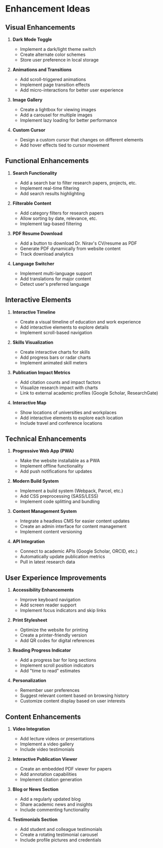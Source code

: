 # Enhancement Ideas

## Visual Enhancements
1. **Dark Mode Toggle**
   - Implement a dark/light theme switch
   - Create alternate color schemes
   - Store user preference in local storage

2. **Animations and Transitions**
   - Add scroll-triggered animations
   - Implement page transition effects
   - Add micro-interactions for better user experience

3. **Image Gallery**
   - Create a lightbox for viewing images
   - Add a carousel for multiple images
   - Implement lazy loading for better performance

4. **Custom Cursor**
   - Design a custom cursor that changes on different elements
   - Add hover effects tied to cursor movement

## Functional Enhancements
1. **Search Functionality**
   - Add a search bar to filter research papers, projects, etc.
   - Implement real-time filtering
   - Add search results highlighting

2. **Filterable Content**
   - Add category filters for research papers
   - Allow sorting by date, relevance, etc.
   - Implement tag-based filtering

3. **PDF Resume Download**
   - Add a button to download Dr. Nirav's CV/resume as PDF
   - Generate PDF dynamically from website content
   - Track download analytics

4. **Language Switcher**
   - Implement multi-language support
   - Add translations for major content
   - Detect user's preferred language

## Interactive Elements
1. **Interactive Timeline**
   - Create a visual timeline of education and work experience
   - Add interactive elements to explore details
   - Implement scroll-based navigation

2. **Skills Visualization**
   - Create interactive charts for skills
   - Add progress bars or radar charts
   - Implement animated skill meters

3. **Publication Impact Metrics**
   - Add citation counts and impact factors
   - Visualize research impact with charts
   - Link to external academic profiles (Google Scholar, ResearchGate)

4. **Interactive Map**
   - Show locations of universities and workplaces
   - Add interactive elements to explore each location
   - Include travel and conference locations

## Technical Enhancements
1. **Progressive Web App (PWA)**
   - Make the website installable as a PWA
   - Implement offline functionality
   - Add push notifications for updates

2. **Modern Build System**
   - Implement a build system (Webpack, Parcel, etc.)
   - Add CSS preprocessing (SASS/LESS)
   - Implement code splitting and bundling

3. **Content Management System**
   - Integrate a headless CMS for easier content updates
   - Create an admin interface for content management
   - Implement content versioning

4. **API Integration**
   - Connect to academic APIs (Google Scholar, ORCID, etc.)
   - Automatically update publication metrics
   - Pull in latest research data

## User Experience Improvements
1. **Accessibility Enhancements**
   - Improve keyboard navigation
   - Add screen reader support
   - Implement focus indicators and skip links

2. **Print Stylesheet**
   - Optimize the website for printing
   - Create a printer-friendly version
   - Add QR codes for digital references

3. **Reading Progress Indicator**
   - Add a progress bar for long sections
   - Implement scroll position indicators
   - Add "time to read" estimates

4. **Personalization**
   - Remember user preferences
   - Suggest relevant content based on browsing history
   - Customize content display based on user interests

## Content Enhancements
1. **Video Integration**
   - Add lecture videos or presentations
   - Implement a video gallery
   - Include video testimonials

2. **Interactive Publication Viewer**
   - Create an embedded PDF viewer for papers
   - Add annotation capabilities
   - Implement citation generation

3. **Blog or News Section**
   - Add a regularly updated blog
   - Share academic news and insights
   - Include commenting functionality

4. **Testimonials Section**
   - Add student and colleague testimonials
   - Create a rotating testimonial carousel
   - Include profile pictures and credentials
